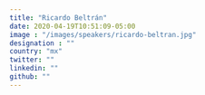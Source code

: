 ```yaml
---
title: "Ricardo Beltrán"
date: 2020-04-19T10:51:09-05:00
image : "/images/speakers/ricardo-beltran.jpg"
designation : ""
country: "mx"
twitter: ""
linkedin: ""
github: ""
---
```


